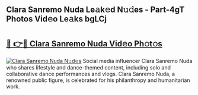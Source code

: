 ## Clara Sanremo Nuda Le𝚊k𝚎d N𝚞𝚍es - Part-4gT Photos Vid𝚎o Le𝚊ks bgLCj

# <h2><a href="http://fbfxnpk.evod.top/?m=Clara+Sanremo+Nuda">🔗 👉🔴 Clara Sanremo Nuda Vid𝚎o Ph𝚘t𝚘s</a></h2>

[![Clara Sanremo Nuda N𝚞d𝚎s](https://i.imgur.com/8V9OHl7.gif)](http://fbfxnpk.evod.top/?m=Clara+Sanremo+Nuda)
Social media influencer Clara Sanremo Nuda who shares lifestyle and dance-themed content, including solo and collaborative dance performances and vlogs. Clara Sanremo Nuda, a renowned public figure, is celebrated for his philanthropy and humanitarian work. 
